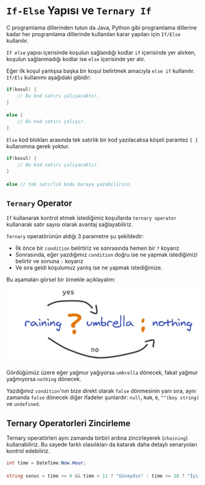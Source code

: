 # **`If-Else` Yapısı ve `Ternary If`**
C programlama dillerinden tutun da Java, Python gibi programlama dillerine kadar her programlama dillerinde kullanılan karar yapıları için `If/Else` kullanılır. 

`If else` yapısı içerisinde koşulun sağlandığı kodlar `if` içerisinde yer alırken, koşulun sağlanmadığı kodlar ise `else` içerisinde yer alır.

Eğer ilk koşul yanlışsa başka bir koşul belirtmek amacıyla `else if` kullanılır. `If/Els` kullanımı aşağıdaki gibidir:
```csharp
if(kosul) {
    // Bu kod satırı çalışacaktır.
}

else {
    // Bu kod satırı çalışır.
}
```

`Else` kod blokları arasında tek satırlık bir kod yazılacaksa köşeli parantez `{ }` kullanımına gerek yoktur.
```csharp
if(kosul) {
    // Bu kod satırı çalışacaktır.
} 

else // tek satırlık kodu buraya yazabilirsin. 
```

## **`Ternary` Operator**
`If` kullanarak kontrol etmek istediğimiz koşullarda `ternary operator` kullanarak satır sayısı olarak avantaj sağlayabiliriz.

`Ternary` operatörünün aldığı 3 parametre şu şekildedir:

- İlk önce bir `condition` belirtiriz ve sonrasında hemen bir `?` koyarız
- Sonrasında, eğer yazdığımız `condition` doğru ise ne yapmak istediğimizi belirtir ve sonuna `:` koyarız
- Ve sıra geldi koşulumuz yanlış ise ne yapmak istediğimize.

Bu aşamaları görsel bir örnekle açıklayalım:

![Ternary Operator](https://raw.githubusercontent.com/Kodluyoruz/taskforce/main/javascript/javascript-temel/ternary-operator-kosul-dogruysa-yanlissa-ile-if-kullanimi/figures/TernaryOperator.jpg)

Gördüğümüz üzere eğer yağmur yağıyorsa `umbrella` dönecek, fakat yağmur yağmıyorsa `nothing` dönecek.

Yazdığımız `condition`'nın bize direkt olarak `false` dönmesinin yanı sıra, aynı zamanda `false` dönecek diğer ifadeler şunlardır: `null`, `NaN`, `0`, `""(boş string)` ve `undefined`.

## **Ternary Operatorleri Zincirleme**

Ternary operatörleri aynı zamanda birbiri ardına zincirleyerek (`chaining`) kullanabiliriz. Bu sayede farklı olasılıkları da katarak daha detaylı senaryoları kontrol edebiliriz.

```csharp
int time = DateTime.Now.Hour;

string sonuc = time >= 6 && time < 11 ? "Günaydın" : time <= 18 ? "İyi Günler" : "İyi Geceler";
```